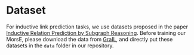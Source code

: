 # Dataset

For inductive link prediction tasks, we use datasets proposed in the paper [Inductive Relation Prediction by Subgraph Reasoning](https://arxiv.org/abs/1911.06962). Before training our MorsE, please download the data from [GraIL](https://github.com/kkteru/grail/tree/master/data), and directly put these datasets in the ```data``` folder in our repository.